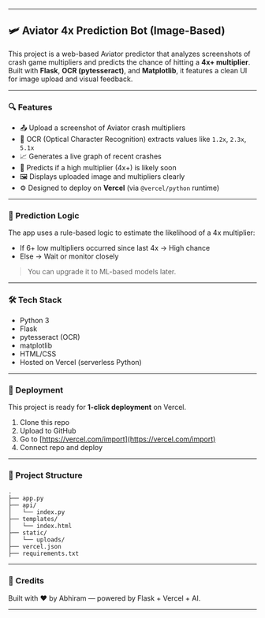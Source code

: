 
---

## 🛩️ Aviator 4x Prediction Bot (Image-Based)

This project is a web-based Aviator predictor that analyzes screenshots of crash game multipliers and predicts the chance of hitting a **4x+ multiplier**. Built with **Flask**, **OCR (pytesseract)**, and **Matplotlib**, it features a clean UI for image upload and visual feedback.

---

### 🔍 Features

* 📤 Upload a screenshot of Aviator crash multipliers
* 🔎 OCR (Optical Character Recognition) extracts values like `1.2x`, `2.3x`, `5.1x`
* 📈 Generates a live graph of recent crashes
* 🔮 Predicts if a high multiplier (4x+) is likely soon
* 🖼️ Displays uploaded image and multipliers clearly
* ⚙️ Designed to deploy on **Vercel** (via `@vercel/python` runtime)

---

### 🧠 Prediction Logic

The app uses a rule-based logic to estimate the likelihood of a 4x multiplier:

* If 6+ low multipliers occurred since last 4x → High chance
* Else → Wait or monitor closely

> You can upgrade it to ML-based models later.

---

### 🛠️ Tech Stack

* Python 3
* Flask
* pytesseract (OCR)
* matplotlib
* HTML/CSS
* Hosted on Vercel (serverless Python)

---

### 🚀 Deployment

This project is ready for **1-click deployment** on Vercel.

1. Clone this repo
2. Upload to GitHub
3. Go to [https://vercel.com/import](https://vercel.com/import)
4. Connect repo and deploy

---

### 📂 Project Structure

```
.
├── app.py
├── api/
│   └── index.py
├── templates/
│   └── index.html
├── static/
│   └── uploads/
├── vercel.json
├── requirements.txt
```

---

### 📌 Credits

Built with ❤️ by Abhiram — powered by Flask + Vercel + AI.

---

